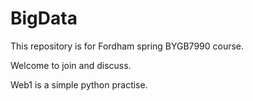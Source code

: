 # BigData

This repository is for Fordham spring BYGB7990 course.

Welcome to join and discuss.

Web1 is a simple python practise. 
